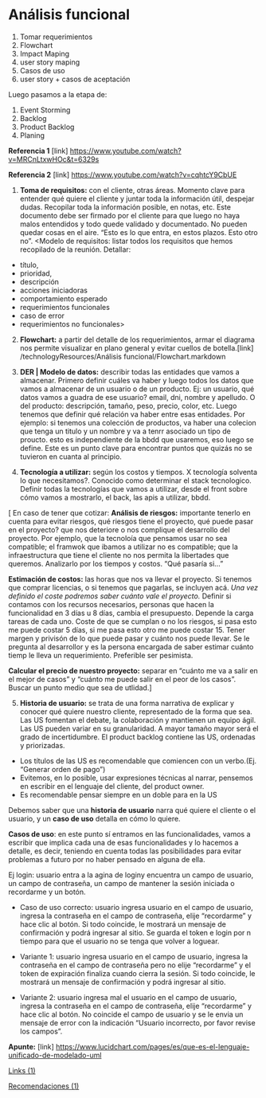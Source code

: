 # Análisis funcional

1. Tomar requerimientos
2. Flowchart
3. Impact Maping
4. user story maping
5. Casos de uso
6. user story + casos de aceptación

Luego pasamos a la etapa de:

1. Event Storming
2. Backlog
3. Product Backlog
4. Planing

**Referencia 1**  [link] https://www.youtube.com/watch?v=MRCnLtxwHOc&t=6329s

**Referencia 2** [link] https://www.youtube.com/watch?v=cqhtcY9CbUE

1. **Toma de requisitos:** con el cliente, otras áreas. Momento clave para entender qué quiere el cliente y juntar toda la información útil, despejar dudas. Recopilar toda la información posible, en notas, etc.
Este documento debe ser firmado por el cliente para que luego no haya malos entendidos y todo quede validado y documentado. No pueden quedar cosas en el aire. “Esto es lo que entra, en estos plazos. Esto otro no”.
<Modelo de requisitos: listar todos los requisitos que hemos recopilado de la reunión. 
Detallar: 
- título, 
- prioridad, 
- descripción
- acciones iniciadoras
- comportamiento esperado
- requerimientos funcionales
- caso de error
- requerimientos no funcionales>
  
2. **Flowchart:** a partir del detalle de los requerimientos, armar el diagrama nos permite visualizar en plano general y evitar cuellos de botella.[link] /technologyResources/Análisis funcional/Flowchart.markdown 

3. **DER | Modelo de datos:** describir todas las entidades que vamos a almacenar. Primero definir cuáles va haber y luego todos los datos que vamos a almacenar de un usuario o de un producto. Ej: un usuario, qué datos vamos a guadra de ese usuario? email, dni, nombre y apelludo. O del producto: descripción, tamaño, peso, precio, color, etc. 
Luego tenemos que definir qué relación va haber entre esas entidades. Por ejemplo: si tenemos una colección de productos, va haber una colecion que tenga un titulo y un nombre y va a tenrr asociado un tipo de proucto. esto es independiente de la bbdd que usaremos, eso luego se define. 
Este es un punto clave para encontrar puntos que quizás no se tuvieron en cuanta al principio.

4. **Tecnología a utilizar:** según los costos y tiempos. X tecnología solventa lo que necesitamos?. Conocido como determinar el stack tecnologico. Definir todas la tecnologías que vamos a utilizar, desde el front sobre cómo vamos a mostrarlo, el back, las apis a utilizar, bbdd.

[ En caso de tener que cotizar: 
**Análisis de riesgos:** importante tenerlo en cuenta para evitar riesgos, qué riesgos tiene el proyecto, qué puede pasar en el proyecto? que nos deteriore o nos complique el desarrollo del proyecto. Por ejemplo, que la tecnoloía que pensamos usar no sea compatible; el framwok que ibamos a utilizar no es compatible; que la infraestructura que tiene el cliente no nos permita la libertades que queremos. Analizarlo por los tiempos y costos. “Qué pasaría si…”

**Estimación de costos:** las horas que nos va llevar el proyecto. Si tenemos que comprar licencias, o si tenemos que pagarlas, se incluyen acá.
*Una vez definido el coste podremos saber cuánto vale el proyecto.*
Definir si contamos con los recursos necesarios, personas que hacen la funcionalidad en 3 días u 8 días, cambia el presupuesto. Depende la carga tareas de cada uno. 
Coste de que se cumplan o no los riesgos, si pasa esto me puede costar 5 días, si me pasa esto otro me puede costar 15. Tener margen y privisón de lo que puede pasar y cuánto nos puede llevar.
Se le pregunta al desarrollor y es la persona encargada de saber estimar cuánto tiemp le lleva un requerimiento.
Preferible ser pesimista.

**Calcular el precio de nuestro proyecto:** separar en “cuánto me va a salir en el mejor de casos” y “cuánto me puede salir en el peor de los casos”. Buscar un punto medio que sea de utlidad.]


5. **Historia de usuario:**
se trata de una forma narrativa de explicar y conocer qué quiere nuestro cliente, representado de la forma que sea. Las US fomentan el debate, la colaboración y mantienen un equipo ágil. Las US pueden variar en su granularidad. A mayor tamaño mayor será el grado de incertidumbre.
El product backlog contiene las US, ordenadas y priorizadas.
- Los títulos de las US es recomendable que comiencen con un verbo.(Ej. “Generar orden de pago”)
- Evitemos, en lo posible, usar expresiones técnicas al narrar, pensemos en escribir en el lenguaje del cliente, del product owner.
- Es recomendable pensar siempre en un doble para en la US

Debemos saber que una **historia de usuario** narra qué quiere el cliente o el usuario, y un **caso de uso** detalla en cómo lo quiere.


**Casos de uso**: en este punto sí entramos en las funcionalidades, vamos a escribir que implica cada una de esas funcionalidades y lo hacemos a detalle, es decir, teniendo en cuenta todas las posibilidades para evitar problemas a futuro por no haber pensado en alguna de ella. 

Ej login: usuario entra a la agina de loginy encuentra un campo de usuario, un campo de contraseña, un campo de mantener la sesión iniciada o recordarme y un botón.   

- Caso de uso correcto: usuario ingresa usuario en el campo de usuario, ingresa la contraseña en el campo de contraseña, elije “recordarme” y hace clic al botón. Si todo coincide, le mostrará un mensaje de confirmación y podrá ingresar al sitio. Se guarda el token e login por n tiempo para que el usuario no se tenga que volver a loguear.

- Variante 1:  usuario ingresa usuario en el campo de usuario, ingresa la contraseña en el campo de contraseña pero no elije “recordarme” y el token de expiración finaliza cuando cierra la sesión. Si todo coincide, le mostrará un mensaje de confirmación y podrá ingresar al sitio.

- Variante 2: usuario ingresa mal el usuario en el campo de usuario, ingresa la contraseña en el campo de contraseña, elije “recordarme” y hace clic al botón. No coincide el campo de usuario y se le envia un mensaje de error con la indicación “Usuario incorrecto, por favor revise los campos”.


 


**Apunte:** [link] https://www.lucidchart.com/pages/es/que-es-el-lenguaje-unificado-de-modelado-uml

[Links (1)](https://www.notion.so/Links-1-72b8afc174f342e1a2ed2a5c87eb5810?pvs=21)

[Recomendaciones (1)](https://www.notion.so/Recomendaciones-1-3b79baa4f8744e01aa7e509871331011?pvs=21)